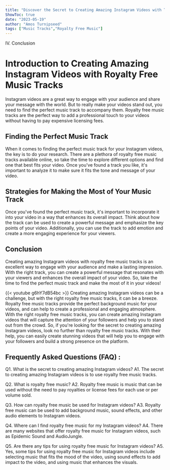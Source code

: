 ```yaml
---
title: "Discover the Secret to Creating Amazing Instagram Videos with These Incredible Royalty Free Music Tracks!"
ShowToc: true 
date: "2023-05-19"
author: "Amos Turnipseed" 
tags: ["Music Tracks","Royalty Free Music"]
---
```

IV. Conclusion

# Introduction to Creating Amazing Instagram Videos with Royalty Free Music Tracks
Instagram videos are a great way to engage with your audience and share your message with the world. But to really make your videos stand out, you need to find the perfect music track to accompany them. Royalty free music tracks are the perfect way to add a professional touch to your videos without having to pay expensive licensing fees.

## Finding the Perfect Music Track
When it comes to finding the perfect music track for your Instagram videos, the key is to do your research. There are a plethora of royalty free music tracks available online, so take the time to explore different options and find one that best fits your video. Once you've found a track you like, it's important to analyze it to make sure it fits the tone and message of your video. 

## Strategies for Making the Most of Your Music Track
Once you've found the perfect music track, it's important to incorporate it into your video in a way that enhances its overall impact. Think about how the track can be used to create a powerful message and emphasize the key points of your video. Additionally, you can use the track to add emotion and create a more engaging experience for your viewers. 

## Conclusion
Creating amazing Instagram videos with royalty free music tracks is an excellent way to engage with your audience and make a lasting impression. With the right track, you can create a powerful message that resonates with your viewers and enhances the overall impact of your video. So, take the time to find the perfect music track and make the most of it in your videos!

{{< youtube g6hY7dB54bc >}} 
Creating amazing Instagram videos can be a challenge, but with the right royalty free music tracks, it can be a breeze. Royalty free music tracks provide the perfect background music for your videos, and can help to create a professional and engaging atmosphere. With the right royalty free music tracks, you can create amazing Instagram videos that will capture the attention of your followers and help you to stand out from the crowd. So, if you're looking for the secret to creating amazing Instagram videos, look no further than royalty free music tracks. With their help, you can easily create stunning videos that will help you to engage with your followers and build a strong presence on the platform.

## Frequently Asked Questions (FAQ) :
Q1. What is the secret to creating amazing Instagram videos?
A1. The secret to creating amazing Instagram videos is to use royalty free music tracks.

Q2. What is royalty free music?
A2. Royalty free music is music that can be used without the need to pay royalties or license fees for each use or per volume sold.

Q3. How can royalty free music be used for Instagram videos?
A3. Royalty free music can be used to add background music, sound effects, and other audio elements to Instagram videos.

Q4. Where can I find royalty free music for my Instagram videos?
A4. There are many websites that offer royalty free music for Instagram videos, such as Epidemic Sound and AudioJungle.

Q5. Are there any tips for using royalty free music for Instagram videos?
A5. Yes, some tips for using royalty free music for Instagram videos include selecting music that fits the mood of the video, using sound effects to add impact to the video, and using music that enhances the visuals.


